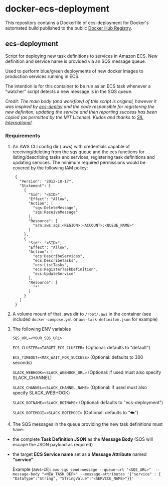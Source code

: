 docker-ecs-deployment
=====================

This repository contains a Dockerfile of ecs-deployment for Docker's automated build published to the public [Docker Hub Registry](https://registry.hub.docker.com/).

ecs-deployment
--------------

Script for deploying new task definitions to services in Amazon ECS. New definition and service name is provided via an SQS message queue.

Used to perform blue/green deployments of new docker images to production services running in ECS.

The intention is for this container to be run as an ECS task whenever a "watcher" script detects a new message is in the SQS queue.

_Credit: The main body (and workflow) of this script is original, however it was inspired by [ecs-deploy](https://github.com/silinternational/ecs-deploy) and the code responsible for registering the new definiton, updating the service and then reporting success has been copied (as permitted by the MIT License). Kudos and thanks to [SIL International](https://github.com/silinternational/)._

### Requirements

1. An AWS CLI config dir (.aws) with credentials capable of receiving/deleting from the sqs queue and the ecs functions for listing/describing tasks and services, registering task definitions and updating services. The minimum required permissions would be covered by the following IAM policy:

   ```
	{
	  "Version": "2012-10-17",
	  "Statement": [
	    {
	      "Sid": "<SID>",
	      "Effect": "Allow",
	      "Action": [
	        "sqs:DeleteMessage",
	        "sqs:ReceiveMessage"
	      ],
	      "Resource": [
	        "arn:aws:sqs:<REGION>:<ACCOUNT>:<QUEUE_NAME>"
	      ]
	    },
	    {
	      "Sid": "<SID>",
	      "Effect": "Allow",
	      "Action": [
	        "ecs:DescribeServices",
	        "ecs:DescribeTasks",
	        "ecs:ListTasks",
	        "ecs:RegisterTaskDefinition",
	        "ecs:UpdateService"
	      ],
	      "Resource": [
	        "*"
	      ]
	    }
	  ]
	}
   ```
   
2. A volume mount of that .aws dir to `/root/.aws` in the container (see included `docker-compose.yml` or `aws-task-definiton.json` for example)

3. The following ENV variables 

   `SQS_URL=<YOUR_SQS_URL>`
   
   `ECS_CLUSTER=<TARGET_ECS_CLUSTER>` (Optional: defaults to "default")
   
   `ECS_TIMEOUT=<MAX_WAIT_FOR_SUCCESS>` (Optional: defaults to 300 seconds)
   
   `SLACK_WEBHOOK=<SLACK_WEBHOOK_URL>` (Optional: if used must also specify SLACK_CHANNEL)
   
   `SLACK_CHANNEL=<SLACK_CHANNEL_NAME>` (Optional: if used must also specify SLACK_WEBHOOK)
   
   `SLACK_BOTNAME=<SLACK_BOTNAME>` (Optional: defaults to "ecs-deployment")
   
   `SLACK_BOTEMOJI=<SLACK_BOTEMOJI>` (Optional: defaults to ":cloud:")

4. The SQS messages in the queue providing the new task definitions must have:
 - the complete **Task Definition JSON** as the **Message Body** (SQS will escape the JSON payload as required)
 - the target **ECS Service name** set as a **Message Attribute** named **"service"**

   Example (aws-cli): `aws sqs send-message --queue-url "<SQS_URL>"  --message-body "<NEW_TASK_DEF>" --message-attributes '{"service" : { "DataType":"String", "StringValue":"<SERVICE_NAME>"}}'`
